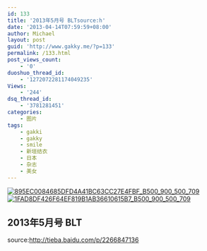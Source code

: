 ```yaml
---
id: 133
title: '2013年5月号 BLTsource:h'
date: '2013-04-14T07:59:59+08:00'
author: Michael
layout: post
guid: 'http://www.gakky.me/?p=133'
permalink: /133.html
post_views_count:
    - '0'
duoshuo_thread_id:
    - '1272072281174049235'
Views:
    - '244'
dsq_thread_id:
    - '3781281451'
categories:
    - 图片
tags:
    - gakki
    - gakky
    - smile
    - 新垣结衣
    - 日本
    - 杂志
    - 美女
---
```


[![895EC0084685DFD4A41BC63CC27E4FBF_B500_900_500_709](http://www.yui-aragaki.org/wp-content/uploads/img/895EC0084685DFD4A41BC63CC27E4FBF_B500_900_500_709.jpeg)](http://www.yui-aragaki.org/wp-content/uploads/img/895EC0084685DFD4A41BC63CC27E4FBF_B1280_1280_1280_1815.jpeg) [![1FAD8DF426F64EF819B1AB36610615B7_B500_900_500_709](http://www.yui-aragaki.org/wp-content/uploads/img/1FAD8DF426F64EF819B1AB36610615B7_B500_900_500_709.jpeg)](http://www.yui-aragaki.org/wp-content/uploads/img/1FAD8DF426F64EF819B1AB36610615B7_B1280_1280_1280_1817.jpeg)

## 2013年5月号 BLT

source:<http://tieba.baidu.com/p/2266847136>